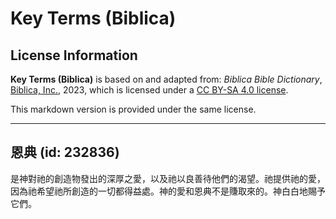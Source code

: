 # Key Terms (Biblica)

## License Information

**Key Terms (Biblica)** is based on and adapted from: _Biblica Bible Dictionary_, [Biblica, Inc.](https://www.biblica.com/), 2023, which is licensed under a [CC BY-SA 4.0 license](https://creativecommons.org/licenses/by-sa/4.0/legalcode.en).

This markdown version is provided under the same license.



--------------------------------

## 恩典 (id: 232836)

是神對祂的創造物發出的深厚之愛，以及祂以良善待他們的渴望。祂提供祂的愛，因為祂希望祂所創造的一切都得益處。神的愛和恩典不是賺取來的。神白白地賜予它們。


